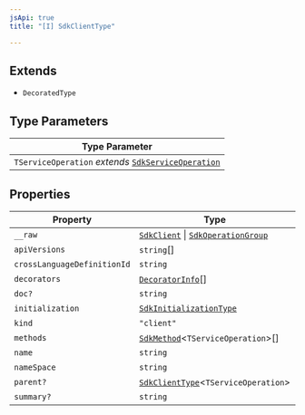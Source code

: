 ```yaml
---
jsApi: true
title: "[I] SdkClientType"

---
```

## Extends

- `DecoratedType`

## Type Parameters

| Type Parameter |
| ------ |
| `TServiceOperation` *extends* [`SdkServiceOperation`](../type-aliases/SdkServiceOperation.md) |

## Properties

| Property | Type | Inherited from |
| ------ | ------ | ------ |
| `__raw` | [`SdkClient`](SdkClient.md) \| [`SdkOperationGroup`](SdkOperationGroup.md) | - |
| `apiVersions` | `string`[] | - |
| `crossLanguageDefinitionId` | `string` | - |
| `decorators` | [`DecoratorInfo`](DecoratorInfo.md)[] | `DecoratedType.decorators` |
| `doc?` | `string` | - |
| `initialization` | [`SdkInitializationType`](SdkInitializationType.md) | - |
| `kind` | `"client"` | - |
| `methods` | [`SdkMethod`](../type-aliases/SdkMethod.md)<`TServiceOperation`\>[] | - |
| `name` | `string` | - |
| `nameSpace` | `string` | - |
| `parent?` | [`SdkClientType`](SdkClientType.md)<`TServiceOperation`\> | - |
| `summary?` | `string` | - |
